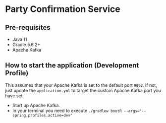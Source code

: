 # Party Confirmation Service

## Pre-requisites
- Java 11
- Gradle 5.6.2+
- Apache Kafka

## How to start the application (Development Profile)
This assumes that your Apache Kafka is set to the default port `9092`. If not, just update the `application.yml` to target the
custom Apache Kafka port you have set. 

- Start up Apache Kafka.
- In your terminal you need to execute `./gradlew bootR --args="--spring.profiles.active=dev"`
